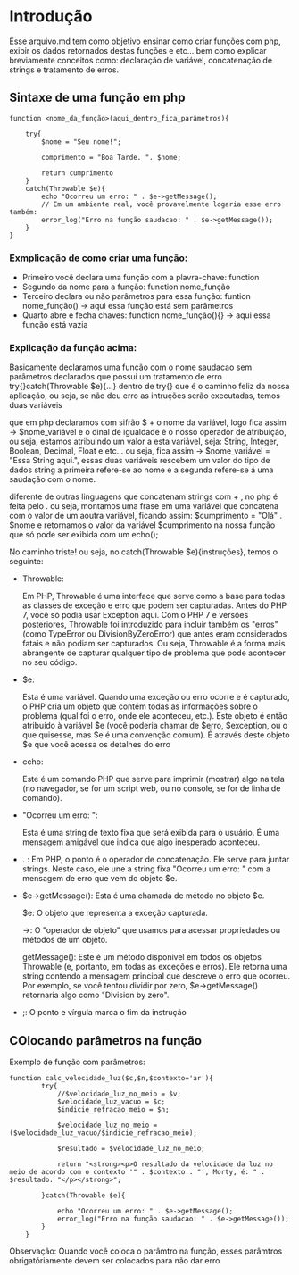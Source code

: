 # Introdução
Esse arquivo.md tem como objetivo ensinar como criar funções com php, exibir os dados retornados destas funções e etc...
bem como explicar breviamente conceitos como: declaração de variável, concatenação de strings e tratamento de erros.


## Sintaxe de uma função em php


    function <nome_da_função>(aqui_dentro_fica_parâmetros){

        try{
            $nome = "Seu nome!";

            comprimento = "Boa Tarde. ". $nome;

            return cumprimento
        }
        catch(Throwable $e){
            echo "Ocorreu um erro: " . $e->getMessage();
            // Em um ambiente real, você provavelmente logaria esse erro também:
            error_log("Erro na função saudacao: " . $e->getMessage());
        }
    }

### Exmplicação de como criar uma função: 

- Primeiro você declara uma função com a plavra-chave: function
- Segundo da nome para a função: function nome_função
- Terceiro declara ou não parâmetros para essa função: funtion nome_função() -> aqui essa função está sem parâmetros
- Quarto abre e fecha chaves: function nome_função(){} -> aqui essa função está vazia


### Explicação da função acima:
Basicamente declaramos uma função com o nome saudacao sem parâmetros declarados que possui um tratamento de erro try{}catch(Throwable $e){...}
dentro de try{} que é o caminho feliz da nossa aplicação, ou seja, se não deu erro as intruções serão executadas, temos duas variáveis 

que em php declaramos com sifrão $ + o nome da variável, logo fica assim -> $nome_variável e o dinal de igualdade é o nosso operador de
atribuição, ou seja, estamos atribuindo um valor a esta variável, seja: String, Integer, Boolean, Decimal, Float e etc...
ou seja, fica assim -> $nome_variável = "Essa String aqui.", essas duas variáveis rescebem um valor do tipo de dados string
a primeira refere-se ao nome e a segunda refere-se á uma saudação com o nome.
    
diferente de outras linguagens que concatenam strings com + , no php é feita pelo .
ou seja, montamos uma frase em uma variável que concatena com o valor de um aoutra variável, ficando assim:
$cumprimento = "Olá" . $nome e retornamos o valor da variável $cumprimento na nossa função que só pode ser
exibida com um echo();

No caminho triste! ou seja, no catch(Throwable $e){instruções}, temos o seguinte:

- Throwable: 
    
    Em PHP, Throwable é uma interface que serve como a base para todas as classes de exceção e erro que podem ser capturadas. Antes do PHP 7, você só podia usar Exception aqui. Com o PHP 7 e versões posteriores, Throwable foi introduzido para incluir também os "erros" (como TypeError ou DivisionByZeroError) que antes eram considerados fatais e não podiam ser capturados. Ou seja, Throwable é a forma mais abrangente de capturar qualquer tipo de problema que pode acontecer no seu código.

- $e: 
    
    Esta é uma variável. Quando uma exceção ou erro ocorre e é capturado, o PHP cria um objeto que contém todas as informações sobre o problema (qual foi o erro, onde ele aconteceu, etc.). Este objeto é então atribuído à variável $e (você poderia chamar de $erro, $exception, ou o que quisesse, mas $e é uma convenção comum). É através deste objeto $e que você acessa os detalhes do erro

- echo: 
    
    Este é um comando PHP que serve para imprimir (mostrar) algo na tela (no navegador, se for um script web, ou no console, se for de linha de comando).

- "Ocorreu um erro: ": 
    
    Esta é uma string de texto fixa que será exibida para o usuário. É uma mensagem amigável que indica que algo inesperado aconteceu.

- . :
    Em PHP, o ponto é o operador de concatenação. Ele serve para juntar strings. Neste caso, ele une a string fixa "Ocorreu um erro: " com a mensagem de erro que vem do objeto $e.

- $e->getMessage(): Esta é uma chamada de método no objeto $e.

    $e: O objeto que representa a exceção capturada.

    ->: O "operador de objeto" que usamos para acessar propriedades ou métodos de um objeto.

    getMessage(): Este é um método disponível em todos os objetos Throwable (e, portanto, em todas as exceções e erros). Ele retorna uma string contendo a mensagem principal que descreve o erro que ocorreu. Por exemplo, se você tentou dividir por zero, $e->getMessage() retornaria algo como "Division by zero".

- ;: 
    O ponto e vírgula marca o fim da instrução


## COlocando parâmetros na função

Exemplo de função com parâmetros: 

    function calc_velocidade_luz($c,$n,$contexto='ar'){
            try{
                //$velocidade_luz_no_meio = $v;
                $velocidade_luz_vacuo = $c;
                $indicie_refracao_meio = $n;

                $velocidade_luz_no_meio = ($velocidade_luz_vacuo/$indicie_refracao_meio);   

                $resultado = $velocidade_luz_no_meio;

                return "<strong><p>O resultado da velocidade da luz no meio de acordo com o contexto '" . $contexto . "', Morty, é: " . $resultado. "</p></strong>";

            }catch(Throwable $e){
                
                echo "Ocorreu um erro: " . $e->getMessage();
                error_log("Erro na função saudacao: " . $e->getMessage());
            }
        }

Observação: Quando você coloca o parâmtro na função, esses parâmtros obrigatóriamente devem ser colocados para não dar erro